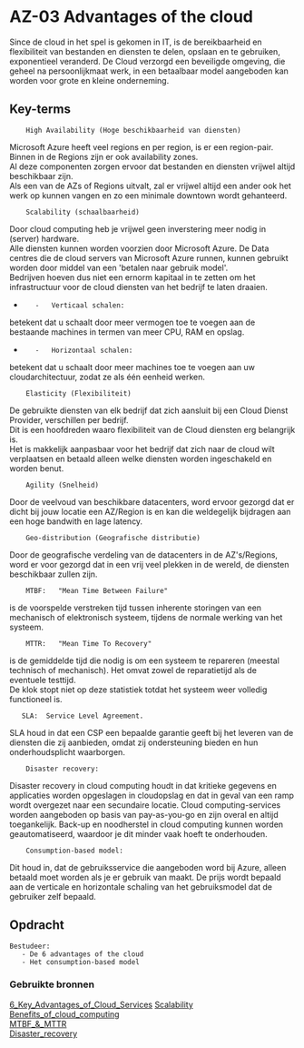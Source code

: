 # **AZ-03 Advantages of the cloud** 
Since de cloud in het spel is gekomen in IT, is de bereikbaarheid en flexibiliteit van bestanden en diensten te delen, opslaan en te gebruiken, exponentieel veranderd. De Cloud verzorgd een beveiligde omgeving, die geheel na persoonlijkmaat werk, in een betaalbaar model aangeboden kan worden voor grote en kleine onderneming.

## **Key-terms**  

        High Availability (Hoge beschikbaarheid van diensten)  
Microsoft Azure heeft veel regions en per region, is er een region-pair.  
Binnen in de Regions zijn er ook availability zones.  
Al deze componenten zorgen ervoor dat bestanden en diensten vrijwel altijd beschikbaar zijn.  
Als een van de AZs of Regions uitvalt, zal er vrijwel altijd een ander ook het werk op kunnen vangen en zo een minimale downtown wordt gehanteerd.  



        Scalability (schaalbaarheid)  
Door cloud computing heb je vrijwel geen inverstering meer nodig in (server) hardware.  
Alle diensten kunnen worden voorzien door Microsoft Azure. De Data centres die de cloud servers van Microsoft Azure runnen, kunnen gebruikt worden door middel van een 'betalen naar gebruik model'.  
Bedrijven hoeven dus niet een ernorm kapitaal in te zetten om het infrastructuur voor de cloud diensten van het bedrijf te laten draaien.  


-        -   Verticaal schalen:  
betekent dat u schaalt door meer vermogen toe te voegen aan de bestaande machines in termen van meer CPU, RAM en opslag.  


-        -   Horizontaal schalen:  
betekent dat u schaalt door meer machines toe te voegen aan uw cloudarchitectuur, zodat ze als één eenheid werken.  

        Elasticity (Flexibiliteit)  
De gebruikte diensten van elk bedrijf dat zich aansluit bij een Cloud Dienst Provider, verschillen per bedrijf.  
Dit is een hoofdreden waaro flexibiliteit van de Cloud diensten erg belangrijk is.  
Het is makkelijk aanpasbaar voor het bedrijf dat zich naar de cloud wilt verplaatsen en betaald alleen welke diensten worden ingeschakeld en worden benut.  


        Agility (Snelheid)  
Door de veelvoud van beschikbare datacenters, word ervoor gezorgd dat er dicht bij jouw locatie een AZ/Region is en kan die weldegelijk bijdragen aan een hoge bandwith en lage latency.  

        Geo-distribution (Geografische distributie)  
Door de geografische verdeling van de datacenters in de AZ's/Regions, word er voor gezorgd dat in een vrij veel plekken in de wereld, de diensten beschikbaar zullen zijn.  

        MTBF:   "Mean Time Between Failure"  
is de voorspelde verstreken tijd tussen inherente storingen van een mechanisch of elektronisch systeem, tijdens de normale werking van het systeem.  


        MTTR:   "Mean Time To Recovery"  
is de gemiddelde tijd die nodig is om een ​systeem te repareren (meestal technisch of mechanisch). Het omvat zowel de reparatietijd als de eventuele testtijd.  
De klok stopt niet op deze statistiek totdat het systeem weer volledig functioneel is.  


       SLA:  Service Level Agreement.  
SLA houd in dat een CSP een bepaalde garantie geeft bij het leveren van de diensten die zij aanbieden, omdat zij ondersteuning bieden en hun onderhoudsplicht waarborgen.  

        Disaster recovery:  
Disaster recovery in cloud computing houdt in dat kritieke gegevens en applicaties worden opgeslagen in cloudopslag en dat in geval van een ramp wordt overgezet naar een secundaire locatie. Cloud computing-services worden aangeboden op basis van pay-as-you-go en zijn overal en altijd toegankelijk. Back-up en noodherstel in cloud computing kunnen worden geautomatiseerd, waardoor je dit minder vaak hoeft te onderhouden.  

        Consumption-based model:  
Dit houd in, dat de gebruiksservice die aangeboden word bij Azure, alleen betaald moet worden als je er gebruik van maakt. De prijs wordt bepaald aan de verticale en horizontale schaling van het gebruiksmodel dat de gebruiker zelf bepaald.
## Opdracht 
    Bestudeer:
       - De 6 advantages of the cloud  
       - Het consumption-based model  
  
  
### Gebruikte bronnen  
[6_Key_Advantages_of_Cloud_Services](https://www.impactmybiz.com/blog/blog-6-key-advantages-of-microsoft-azure-cloud-services/)
[Scalability](https://www.criticalcase.com/blog/cloud-computing-scalability-what-is-it-and-why-its-important.html#)  
[Benefits_of_cloud_computing](https://www.business.qld.gov.au/running-business/it/cloud-computing/benefits#:~:text=Cloud%20computing%20offers%20your%20business%20many%20benefits.%20It,tablets%29%2C%20access%20to%20your%20data%20is%20even%20easier.)  
[MTBF_&_MTTR](https://valuekeep.com/resources/e-books-articles/what-is-the-mttr-and-the-mtbf/)  
[Disaster_recovery](https://www.nakivo.com/blog/disaster-recovery-in-cloud-computing/)  
